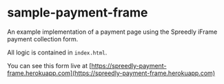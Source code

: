 # sample-payment-frame

An example implementation of a payment page using the Spreedly iFrame payment collection form.

All logic is contained in `index.html`.

You can see this form live at [https://spreedly-payment-frame.herokuapp.com](https://spreedly-payment-frame.herokuapp.com)
